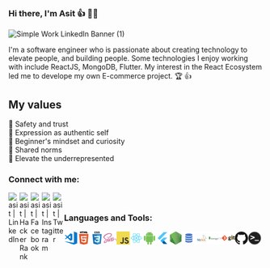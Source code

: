 ### Hi there, I'm Asit 	:+1: :technologist:

![Simple Work LinkedIn Banner (1)](https://user-images.githubusercontent.com/34277800/99704779-d6943500-2a66-11eb-9c20-6beb25c71d1a.png)

I'm a software engineer who is passionate about creating technology to elevate people, and building people.
Some technologies I enjoy working with include ReactJS, MongoDB, Flutter. 
My interest in the React Ecosystem led me to develope my own E-commerce project. :trophy: :thumbsup:
<br />

## My values
💖 Safety and trust<br>
🌟 Expression as authentic self<br>
🍏 Beginner's mindset and curiosity<br>
🙌 Shared norms<br>
🚀 Elevate the underrepresented

### Connect with me:

[<img align="left" alt="asit | LinkedIn" width="22px" src="https://cdn.jsdelivr.net/npm/simple-icons@v3/icons/linkedin.svg" />][linkedin]
[<img align="left" alt="asit | HackerRank" width="22px" src="https://cdn.jsdelivr.net/npm/simple-icons@v3/icons/hackerrank.svg" />][hackerrank]
[<img align="left" alt="asit | Facebook" width="22px" src="https://cdn.jsdelivr.net/npm/simple-icons@3.12.4/icons/facebook.svg" />][facebook]
[<img align="left" alt="asit | Instagram" width="22px" src="https://cdn.jsdelivr.net/npm/simple-icons@v3/icons/instagram.svg" />][instagram]
[<img align="left" alt="asit | Twitter" width="22px" src="https://cdn.jsdelivr.net/npm/simple-icons@v3/icons/twitter.svg" />][twitter]

<br />


### Languages and Tools:

[<img align="left" alt="Visual Studio Code" width="26px" src="https://raw.githubusercontent.com/github/explore/80688e429a7d4ef2fca1e82350fe8e3517d3494d/topics/visual-studio-code/visual-studio-code.png" />][aboutme]
[<img align="left" alt="HTML5" width="26px" src="https://raw.githubusercontent.com/github/explore/80688e429a7d4ef2fca1e82350fe8e3517d3494d/topics/html/html.png" />][aboutme]
[<img align="left" alt="CSS3" width="26px" src="https://raw.githubusercontent.com/github/explore/80688e429a7d4ef2fca1e82350fe8e3517d3494d/topics/css/css.png" />][aboutme]
[<img align="left" alt="Sass" width="26px" src="https://raw.githubusercontent.com/github/explore/80688e429a7d4ef2fca1e82350fe8e3517d3494d/topics/sass/sass.png" />][aboutme]
[<img align="left" alt="JavaScript" width="26px" src="https://raw.githubusercontent.com/github/explore/80688e429a7d4ef2fca1e82350fe8e3517d3494d/topics/javascript/javascript.png" />][aboutme]
[<img align="left" alt="React" width="26px" src="https://raw.githubusercontent.com/github/explore/80688e429a7d4ef2fca1e82350fe8e3517d3494d/topics/react/react.png" />][aboutme]
[<img align="left" alt="Android" width="26px" src="https://raw.githubusercontent.com/github/explore/e94815998e4e0713912fed477a1f346ec04c3da2/topics/android/android.png" />][aboutme]
[<img align="left" alt="Flutter" width="26px" src="https://raw.githubusercontent.com/github/explore/80688e429a7d4ef2fca1e82350fe8e3517d3494d/topics/flutter/flutter.png" />][aboutme]
[<img align="left" alt="Node.js" width="26px" src="https://raw.githubusercontent.com/github/explore/80688e429a7d4ef2fca1e82350fe8e3517d3494d/topics/nodejs/nodejs.png" />][aboutme]
[<img align="left" alt="SQL" width="26px" src="https://raw.githubusercontent.com/github/explore/80688e429a7d4ef2fca1e82350fe8e3517d3494d/topics/sql/sql.png" />][aboutme]
[<img align="left" alt="MySQL" width="26px" src="https://raw.githubusercontent.com/github/explore/80688e429a7d4ef2fca1e82350fe8e3517d3494d/topics/mysql/mysql.png" />][aboutme]
[<img align="left" alt="MongoDB" width="26px" src="https://raw.githubusercontent.com/github/explore/80688e429a7d4ef2fca1e82350fe8e3517d3494d/topics/mongodb/mongodb.png" />][aboutme]
[<img align="left" alt="Git" width="26px" src="https://raw.githubusercontent.com/github/explore/80688e429a7d4ef2fca1e82350fe8e3517d3494d/topics/git/git.png" />][aboutme]
[<img align="left" alt="GitHub" width="26px" src="https://raw.githubusercontent.com/github/explore/78df643247d429f6cc873026c0622819ad797942/topics/github/github.png" />][aboutme]
[<img align="left" alt="Terminal" width="26px" src="https://raw.githubusercontent.com/github/explore/80688e429a7d4ef2fca1e82350fe8e3517d3494d/topics/terminal/terminal.png" />][aboutme]

<br />

[facebook]: https://www.facebook.com/asitdebata96
[twitter]: https://twitter.com/asitdebata
[instagram]: https://www.instagram.com/dev_asit
[linkedin]: https://www.linkedin.com/in/asitdebata
[hackerrank]: https://www.hackerrank.com/asitdebata96
[aboutme]: https://about.me/asit96
